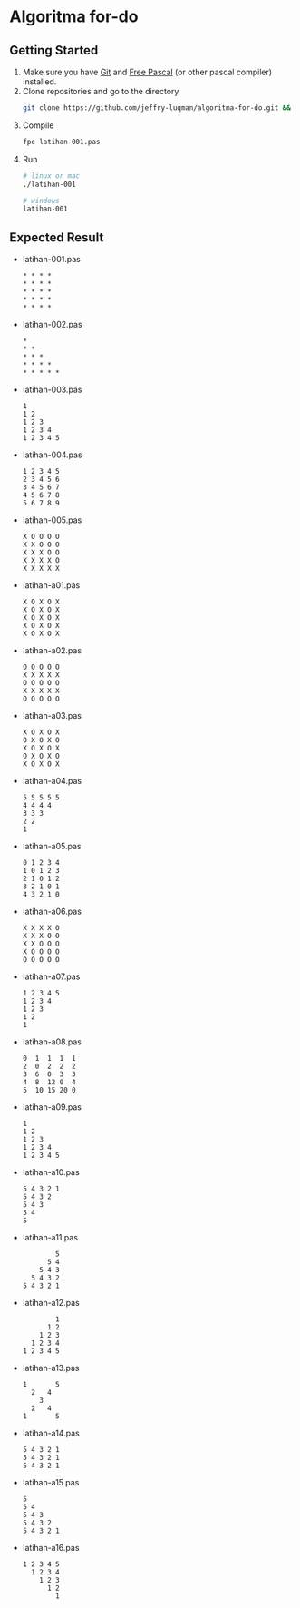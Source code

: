 # Algoritma for-do

## Getting Started
1. Make sure you have [Git](https://git-scm.com/) and [Free Pascal](https://www.freepascal.org) (or other pascal compiler) installed.
2. Clone repositories and go to the directory
	```bash
	git clone https://github.com/jeffry-luqman/algoritma-for-do.git && cd algoritma-for-do
	```
3. Compile
	```bash
	fpc latihan-001.pas
	```
4. Run
	```bash
	# linux or mac
	./latihan-001

	# windows
	latihan-001
	```

## Expected Result
- latihan-001.pas
	```
	* * * * 
	* * * * 
	* * * * 
	* * * * 
	* * * *
	```
- latihan-002.pas
	```
	* 
	* * 
	* * * 
	* * * * 
	* * * * * 
	```
- latihan-003.pas
	```
	1 
	1 2 
	1 2 3 
	1 2 3 4 
	1 2 3 4 5 
	```
- latihan-004.pas
	```
	1 2 3 4 5 
	2 3 4 5 6 
	3 4 5 6 7 
	4 5 6 7 8 
	5 6 7 8 9 
	```
- latihan-005.pas
	```
	X O O O O 
	X X O O O 
	X X X O O 
	X X X X O 
	X X X X X
	```
- latihan-a01.pas
	```
	X O X O X
	X O X O X
	X O X O X
	X O X O X
	X O X O X
	```
- latihan-a02.pas
	```
	O O O O O
	X X X X X
	O O O O O
	X X X X X
	O O O O O
	```
- latihan-a03.pas
	```
	X O X O X
	O X O X O
	X O X O X
	O X O X O
	X O X O X
	```
- latihan-a04.pas
	```
	5 5 5 5 5 
	4 4 4 4 
	3 3 3 
	2 2 
	1
	```
- latihan-a05.pas
	```
	0 1 2 3 4 
	1 0 1 2 3 
	2 1 0 1 2 
	3 2 1 0 1 
	4 3 2 1 0 
	```
- latihan-a06.pas
	```
	X X X X O 
	X X X O O 
	X X O O O 
	X O O O O 
	O O O O O 
	```
- latihan-a07.pas
	```
	1 2 3 4 5 
	1 2 3 4 
	1 2 3 
	1 2 
	1 
	```
- latihan-a08.pas
	```
	0  1  1  1  1
	2  0  2  2  2
	3  6  0  3  3
	4  8  12 0  4
	5  10 15 20 0
	```
- latihan-a09.pas
	```
	1
	1 2
	1 2 3
	1 2 3 4
	1 2 3 4 5
	```
- latihan-a10.pas
	```
	5 4 3 2 1
	5 4 3 2
	5 4 3
	5 4
	5
	```
- latihan-a11.pas
	```
	        5
	      5 4
	    5 4 3
	  5 4 3 2
	5 4 3 2 1
	```
- latihan-a12.pas
	```
	        1
	      1 2
	    1 2 3
	  1 2 3 4
	1 2 3 4 5
	```
- latihan-a13.pas
	```
	1       5
	  2   4  
	    3    
	  2   4  
	1       5
	```
- latihan-a14.pas
	```
	5 4 3 2 1
	5 4 3 2 1
	5 4 3 2 1
	```
- latihan-a15.pas
	```
	5
	5 4
	5 4 3
	5 4 3 2
	5 4 3 2 1
	```
- latihan-a16.pas
	```
	1 2 3 4 5
	  1 2 3 4
	    1 2 3
	      1 2
	        1
	```
